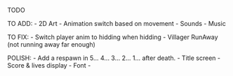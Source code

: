 TODO

TO ADD:
    - 2D Art
    - Animation switch based on movement
    - Sounds
    - Music

TO FIX:
    - Switch player anim to hidding when hidding
    - Villager RunAway (not running away far enough)

POLISH:
    - Add a respawn in 5... 4... 3... 2... 1... after death.
    - Title screen
    - Score & lives display
    - Font
    - 